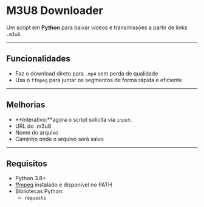 # M3U8 Downloader

Um script em **Python** para baixar vídeos e transmissões a partir de links `.m3u8`.

---

## Funcionalidades
- Faz o download direto para `.mp4` sem perda de qualidade
- Usa o `ffmpeg` para juntar os segmentos de forma rápida e eficiente

---

## Melhorias
- **Interativo:**agora o script solicita via `input`:
- URL do .m3u8
- Nome do arquivo
- Caminho onde o arquivo será salvo

---

## Requisitos
- Python 3.8+
- [ffmpeg](https://ffmpeg.org/) instalado e disponível no PATH
- Bibliotecas Python:
  - `requests`
